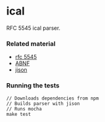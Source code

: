 ical
====

RFC 5545 ical parser.

### Related material

+ [rfc 5545](http://tools.ietf.org/html/rfc5545)
+ [ABNF](http://en.wikipedia.org/wiki/Augmented_Backus%E2%80%93Naur_Form)
+ [jison](http://zaach.github.io/jison/)

### Running the tests

```
// Downloads dependencies from npm
// Builds parser with jison
// Runs mocha
make test
```
